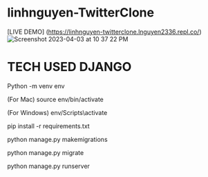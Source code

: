 # linhnguyen-TwitterClone
[LIVE DEMO]
(https://linhnguyen-twitterclone.lnguyen2336.repl.co/)
![Screenshot 2023-04-03 at 10 37 22 PM](https://user-images.githubusercontent.com/123962309/229681242-fe2ed1dd-615c-425a-94a1-c580a908d963.png)

# TECH USED DJANGO

Python -m venv env

(For Mac) source env/bin/activate

(For Windows) env/Scripts\activate

pip install -r requirements.txt

python manage.py makemigrations

python manage.py migrate

python manage.py runserver
